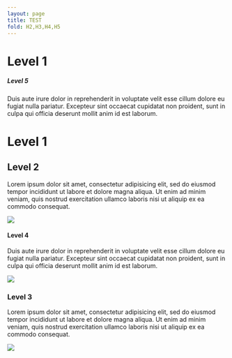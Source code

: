 ```yaml
---
layout: page
title: TEST
fold: H2,H3,H4,H5
---
```


# Level 1 #

##### Level 5 #####
Duis aute irure dolor in reprehenderit in voluptate velit esse cillum dolore eu fugiat nulla pariatur. Excepteur sint occaecat cupidatat non proident, sunt in culpa qui officia deserunt mollit anim id est laborum.

# Level 1 #

## Level 2 ##
Lorem ipsum dolor sit amet, consectetur adipisicing elit, sed do eiusmod tempor incididunt ut labore et dolore magna aliqua. Ut enim ad minim veniam, quis nostrud exercitation ullamco laboris nisi ut aliquip ex ea commodo consequat.

![](http://photography.naturestocklibrary.com/orca-stock-photo.jpg)

#### Level 4 ####
Duis aute irure dolor in reprehenderit in voluptate velit esse cillum dolore eu fugiat nulla pariatur. Excepteur sint occaecat cupidatat non proident, sunt in culpa qui officia deserunt mollit anim id est laborum.

![](http://photography.naturestocklibrary.com/orca-stock-photo.jpg)

### Level 3 ###
Lorem ipsum dolor sit amet, consectetur adipisicing elit, sed do eiusmod tempor incididunt ut labore et dolore magna aliqua. Ut enim ad minim veniam, quis nostrud exercitation ullamco laboris nisi ut aliquip ex ea commodo consequat.

![](http://photography.naturestocklibrary.com/orca-stock-photo.jpg)
